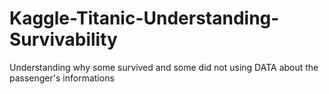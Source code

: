 # Kaggle-Titanic-Understanding-Survivability
Understanding why some survived and some did not using DATA about the passenger's informations

